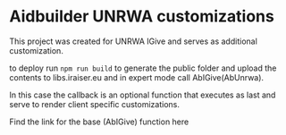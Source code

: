 # Aidbuilder UNRWA customizations

This project was created for UNRWA IGive and serves as additional customization.

to deploy run `npm run build` to generate the public folder and upload the contents to libs.iraiser.eu and in expert mode
call AbIGive(AbUnrwa).

In this case the callback is an optional function that executes as last and serve to render client specific customizations.

Find the link for the base (AbIGive) function here

